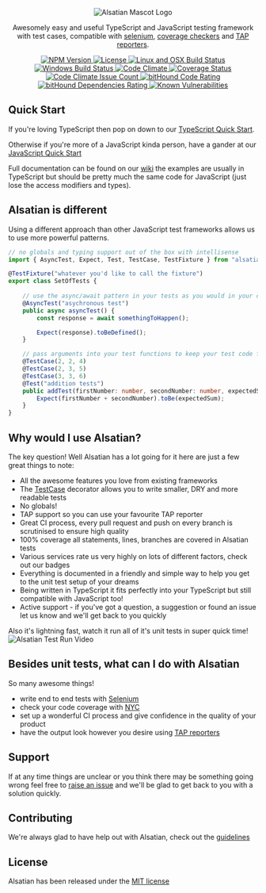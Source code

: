 <p id="banner" align="center">
    <img src="https://github.com/alsatian-test/alsatian/raw/master/documentation/images/alsatian-mascot-logo.png" alt="Alsatian Mascot Logo" />
    <p id="tag-line" align="center">Awesomely easy and useful TypeScript and JavaScript testing framework with test cases, compatible with <a href="https://github.com/alsatian-test/alsatian/wiki/using-alsatian-with-selenium">selenium</a>, <a href="https://github.com/alsatian-test/alsatian/wiki/check-test-coverage-with-nyc">coverage checkers</a> and <a href="https://github.com/alsatian-test/alsatian/wiki/using-alsatian-with-tap-reporters">TAP reporters</a>.</p>
</p>
<p id="badges" align="center">
    <a href="https://www.npmjs.com/package/alsatian">
        <img src="https://img.shields.io/npm/v/alsatian.svg" alt="NPM Version" />
    </a>
    <a href="https://www.github.com/alsatian-test/alsatian/blob/master/LICENSE">
        <img src="https://img.shields.io/github/license/alsatian-test/alsatian.svg" alt="License" />
    </a>
    <a href="https://travis-ci.org/alsatian-test/alsatian">
        <img src="https://travis-ci.org/alsatian-test/alsatian.svg?branch=master" alt="Linux and OSX Build Status" />
    </a>
    <a href="https://ci.appveyor.com/project/jamesrichford/alsatian">
        <img src="https://ci.appveyor.com/api/projects/status/github/alsatian-test/alsatian?branch=master&amp;svg=true" alt="Windows Build Status" />
    </a>
    <a href="https://codeclimate.com/github/alsatian-test/alsatian">
        <img src="https://codeclimate.com/github/alsatian-test/alsatian/badges/gpa.svg" alt="Code Climate" />
    </a>
    <a href="https://coveralls.io/github/alsatian-test/alsatian?branch=master">
        <img src="https://coveralls.io/repos/github/alsatian-test/alsatian/badge.svg?branch=master" alt="Coverage Status" />
    </a>
    <a href="https://codeclimate.com/github/alsatian-test/alsatian">
        <img src="https://codeclimate.com/github/alsatian-test/alsatian/badges/issue_count.svg" alt="Code Climate Issue Count" />
    </a>
    <a href="https://www.bithound.io/github/alsatian-test/alsatian">
        <img src="https://www.bithound.io/github/alsatian-test/alsatian/badges/code.svg" alt="bitHound Code Rating" />
    </a>
    <a href="https://www.bithound.io/github/alsatian-test/alsatian/master/dependencies/npm">
        <img src="https://www.bithound.io/github/alsatian-test/alsatian/badges/dependencies.svg" alt="bitHound Dependencies Rating" />
    </a>
    <a href="https://snyk.io/test/github/alsatian-test/alsatian">
        <img src="https://snyk.io/test/github/alsatian-test/alsatian/badge.svg" alt="Known Vulnerabilities" />
    </a>
</p>

## Quick Start

If you're loving TypeScript then pop on down to our [TypeScript Quick Start](https://github.com/alsatian-test/alsatian/wiki/typescript-setup).

Otherwise if you're more of a JavaScript kinda person, have a gander at our [JavaScript Quick Start](https://github.com/alsatian-test/alsatian/wiki/javascript-setup)

Full documentation can be found on our [wiki](https://github.com/alsatian-test/alsatian/wiki/) the examples are usually in TypeScript but should be pretty much the same code for JavaScript (just lose the access modifiers and types).

## Alsatian is different

Using a different approach than other JavaScript test frameworks allows us to use more powerful patterns.

```typescript
// no globals and typing support out of the box with intellisense
import { AsyncTest, Expect, Test, TestCase, TestFixture } from "alsatian";

@TestFixture("whatever you'd like to call the fixture")
export class SetOfTests {
    
    // use the async/await pattern in your tests as you would in your code
    @AsyncTest("asychronous test")
    public async asyncTest() {
        const response = await somethingToHappen();

        Expect(response).toBeDefined();
    }

    // pass arguments into your test functions to keep your test code from being repetative
    @TestCase(2, 2, 4)
    @TestCase(2, 3, 5)
    @TestCase(3, 3, 6)
    @Test("addition tests")
    public addTest(firstNumber: number, secondNumber: number, expectedSum: number) {
        Expect(firstNumber + secondNumber).toBe(expectedSum);
    }
}

```

## Why would I use Alsatian?

The key question! Well Alsatian has a lot going for it here are just a few great things to note:

* All the awesome features you love from existing frameworks
* The [TestCase](https://github.com/alsatian-test/alsatian/wiki/test-structure#test-cases) decorator allows you to write smaller, DRY and more readable tests
* No globals!
* TAP support so you can use your favourite TAP reporter
* Great CI process, every pull request and push on every branch is scrutinised to ensure high quality
* 100% coverage all statements, lines, branches are covered in Alsatian tests
* Various services rate us very highly on lots of different factors, check out our badges
* Everything is documented in a friendly and simple way to help you get to the unit test setup of your dreams
* Being written in TypeScript it fits perfectly into your TypeScript but still compatible with JavaScript too!
* Active support - if you've got a question, a suggestion or found an issue let us know and we'll get back to you quickly

Also it's lightning fast, watch it run all of it's unit tests in super quick time!
![Alsatian Test Run Video](https://github.com/alsatian-test/alsatian/raw/master/documentation/images/alsatian-test-run.gif)

## Besides unit tests, what can I do with Alsatian

So many awesome things!
* write end to end tests with [Selenium](https://github.com/alsatian-test/alsatian/wiki/using-alsatian-with-selenium)
* check your code coverage with [NYC](https://github.com/alsatian-test/alsatian/wiki/check-test-coverage-with-nyc)
* set up a wonderful CI process and give confidence in the quality of your product
* have the output look however you desire using  [TAP reporters](https://github.com/alsatian-test/alsatian/wiki/using-alsatian-with-tap-reporters)

## Support

If at any time things are unclear or you think there may be something going wrong feel free to [raise an issue](https://github.com/alsatian-test/alsatian/issues/new) and we'll be glad to get back to you with a solution quickly.

## Contributing

We're always glad to have help out with Alsatian, check out the [guidelines](https://github.com/alsatian-test/alsatian/blob/master/CONTRIBUTING.md)

## License

Alsatian has been released under the [MIT license](https://github.com/alsatian-test/alsatian/blob/master/LICENSE)
